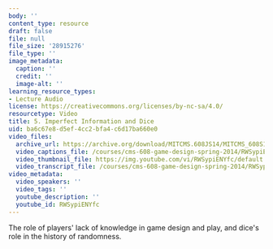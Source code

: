 ```yaml
---
body: ''
content_type: resource
draft: false
file: null
file_size: '28915276'
file_type: ''
image_metadata:
  caption: ''
  credit: ''
  image-alt: ''
learning_resource_types:
- Lecture Audio
license: https://creativecommons.org/licenses/by-nc-sa/4.0/
resourcetype: Video
title: 5. Imperfect Information and Dice
uid: ba6c67e8-d5ef-4cc2-bfa4-c6d17ba660e0
video_files:
  archive_url: https://archive.org/download/MITCMS.608JS14/MITCMS_608S14_ses05.mp3
  video_captions_file: /courses/cms-608-game-design-spring-2014/RWSypiENYfc_captions.webvtt
  video_thumbnail_file: https://img.youtube.com/vi/RWSypiENYfc/default.jpg
  video_transcript_file: /courses/cms-608-game-design-spring-2014/RWSypiENYfc_transcript.pdf
video_metadata:
  video_speakers: ''
  video_tags: ''
  youtube_description: ''
  youtube_id: RWSypiENYfc
---
```

The role of players' lack of knowledge in game design and play, and dice's role in the history of randomness.